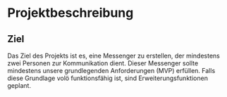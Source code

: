 # Projektbeschreibung
## Ziel 
Das Ziel des Projekts ist es, eine  Messenger zu erstellen, der mindestens zwei Personen zur Kommunikation dient. Dieser Messenger sollte mindestens unsere grundlegenden Anforderungen (MVP) erfüllen. Falls diese Grundlage volö funktionsfähig ist, sind Erweiterungsfunktionen geplant.
